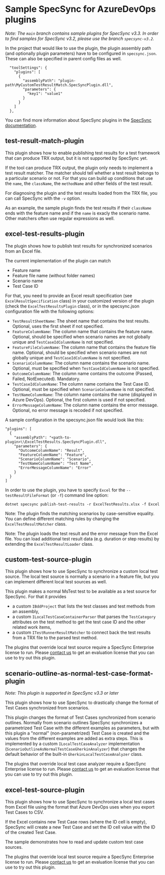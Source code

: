 # Sample SpecSync for AzureDevOps plugins

_Note: The `main` branch contains sample plugins for SpecSync v3.3. In order to find samples for SpecSync v3.2, please use the branch `specsync-v3.2`._

In the project that would like to use the plugin, the plugin assembly path (and optionally plugin parameters)
have to be configured in `specsync.json`. These can also be specified in parent config files as well.

```
  "toolSettings": {
    "plugins": [
      {
        "assemblyPath": "plugin-path\MyCustomTestResultMatch.SpecSyncPlugin.dll",
        "parameters": {
          "key1": "value1"
        }
      }
    ] 
  },
```

You can find more information about SpecSync plugins in the [SpecSync documentation](https://speclink.me/specsync-plugins).

## test-result-match-plugin

This plugin shows how to enable publishing test results for a test framework that can 
produce TRX output, but it is not supported by SpecSync yet.

If the tool can produce TRX output, the plugin only needs to implement a test result matcher.
The matcher should tell whether a test result belongs to a particular scenario or not. For that 
you can build up conditions that use the `name`, the `className`, the `methodName` and other fields 
of the test result.

For diagnosing the plugin and the test results loaded from the TRX file, you can call SpecSync with the
`-v` option.

As an example, the sample plugin finds the test results if their `className` ends with the feature name and 
if the `name` is exacly the scenario name. Other matchers often use regular expressions as well.

## excel-test-results-plugin

The plugin shows how to publish test results for synchronized scenarios from an Excel file.

The current implementation of the plugin can match

* Feature name
* Feature file name (without folder names)
* Scenario name
* Test Case ID

For that, you need to provide an Excel result specification (see `ExcelResultSpecification` class) in your customized version of the plugin (check the `ExcelTestResultsPlugin` class), 
or in the specsync.json configuration file with the following options:

* `TestResultSheetName`: The sheet name that contains the test results. Optional, uses the first sheet if not specified.
* `FeatureColumnName`: The column name that contains the feature name. Optional, should be specified when scenario names are not globally unique and `TestCaseIdColumnName` is not specified.
* `FeatureFileColumnName`: The column name that contains the feature file name. Optional, should be specified when scenario names are not globally unique and `TestCaseIdColumnName` is not specified.
* `ScenarioColumnName`: The column name contains the scenario name. Optional, must be specified when `TestCaseIdColumnName` is not specified.
* `OutcomeColumnName`: The column name contains the outcome (Passed, Failed, NotExecuted). Mandatory.
* `TestCaseIdColumnName`: The column name contains the Test Case ID. Optional, must be specified when `ScenarioColumnName` is not specified.
* `TestNameColumnName`: The column name contains the name (displayed in Azure DevOps). Optional, the first column is used if not specified.
* `ErrorMessageColumnName`: The column name contains the error message. Optional, no error message is recoded if not specified.

A sample configuration in the specsync.json file would look like this:

```
"plugins": [
  {
    "assemblyPath": "<path-to-plugin>\\ExcelTestResults.SpecSyncPlugin.dll",
    "parameters": {
      "OutcomeColumnName": "Result",
      "FeatureColumnName": "Feature",
      "ScenarioColumnName": "Scenario",
      "TestNameColumnName": "Test Name",
      "ErrorMessageColumnName": "Error"
    }
  }
]
```

In order to use the plugin, you have to specify `Excel` for the `--testResultFileFormat` (or `-f`) command line option:

```
dotnet specsync publish-test-results -r ExcelTestResults.xlsx -f Excel
```

Note: The plugin finds the matching scenarios by case-sensitive equality. You can define different matching rules by changing the `ExcelTestResultMatcher` class.

Note: The plugin loads the test result and the error message from the Excel file. You can load additional test result data (e.g. duration or step results) by extending the `ExcelTestResultLoader` class.

## custom-test-source-plugin

This plugin shows how to use SpecSync to synchronize a custom local test source. The local test source 
is normally a scenario in a feature file, but you can implement different local test sources as well.

This plugin makes a normal MsTest test to be available as a test source for SpecSync. For that it provides 

* a custom `IBddProject` that lists the test classes and test methods from an assembly,
* a custom `ILocalTestCaseContainerParser` that parses the `TestCategory` attributes on the test method to get the test case ID and the other related work items,
* a custom `ITestRunnerResultMatcher` to connect back the test results from a TRX file to the parsed test method.

The plugins that override local test source require a SpecSync Enterprise license to run. Please [contact us](https://specsolutions.gitbook.io/specsync/contact/specsync-support) to get an evaluation license that you can use to try out this plugin.

## scenario-outline-as-normal-test-case-format-plugin

_Note: This plugin is supported in SpecSync v3.3 or later_

This plugin shows how to use SpecSync to drastically change the format of 
Test Cases synchronized from scenarios. 

This plugin changes the format of Test Cases synchronized from scenario 
outlines. Normally from scenario outlines SpecSync synchronizes a parametrized 
Test Case with the different examples as parameters, but with this plugin a 
"normal" (non-parametrized) Test Case is created and the values from the 
different examples are added as extra steps. This is implemented by a custom
`ILocalTestCaseAnalyzer` implementation (`ScenarioOutlineAsNormalTestCaseGherkinAnalyzer`)
that changes the default behavior of the built-in `GherkinLocalTestCaseAnalyzer`
class.

The plugins that override local test case analyzer require a SpecSync 
Enterprise license to run. Please [contact us](https://specsolutions.gitbook.io/specsync/contact/specsync-support) 
to get an evaluation license that you can use to try out this plugin.

## excel-test-source-plugin

This plugin shows how to use SpecSync to synchronize a local test cases from Excel file using the format that 
Azure DevOps uses when you export Test Cases to CSV. 

If the Excel contains new Test Case rows (where the ID cell is empty), SpecSync will create a new Test Case and 
set the ID cell value with the ID of the created Test Case.

The sample demonstrates how to read and update custom test case sources.

The plugins that override local test source require a SpecSync Enterprise license to run. Please [contact us](https://specsolutions.gitbook.io/specsync/contact/specsync-support) to get an evaluation license that you can use to try out this plugin.

